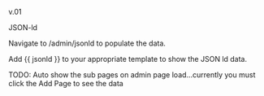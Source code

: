 v.01

JSON-ld


Navigate to /admin/jsonld to populate the data.

Add {{ jsonld }} to your appropriate template to show the JSON ld data.

TODO: Auto show the sub pages on admin page load...currently you must click
the Add Page to see the data
